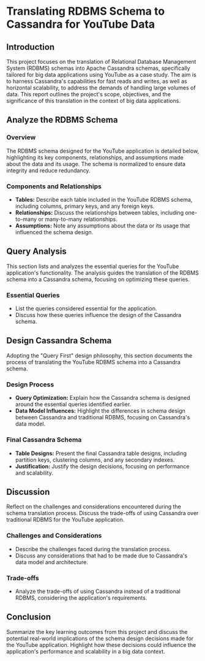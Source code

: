 # Translating RDBMS Schema to Cassandra for YouTube Data

## Introduction

This project focuses on the translation of Relational Database Management System (RDBMS) schemas into Apache Cassandra schemas, specifically tailored for big data applications using YouTube as a case study. The aim is to harness Cassandra's capabilities for fast reads and writes, as well as horizontal scalability, to address the demands of handling large volumes of data. This report outlines the project's scope, objectives, and the significance of this translation in the context of big data applications.

## Analyze the RDBMS Schema

### Overview

The RDBMS schema designed for the YouTube application is detailed below, highlighting its key components, relationships, and assumptions made about the data and its usage. The schema is normalized to ensure data integrity and reduce redundancy.

### Components and Relationships

- **Tables:** Describe each table included in the YouTube RDBMS schema, including columns, primary keys, and any foreign keys.
- **Relationships:** Discuss the relationships between tables, including one-to-many or many-to-many relationships.
- **Assumptions:** Note any assumptions about the data or its usage that influenced the schema design.

## Query Analysis

This section lists and analyzes the essential queries for the YouTube application's functionality. The analysis guides the translation of the RDBMS schema into a Cassandra schema, focusing on optimizing these queries.

### Essential Queries

- List the queries considered essential for the application.
- Discuss how these queries influence the design of the Cassandra schema.

## Design Cassandra Schema

Adopting the "Query First" design philosophy, this section documents the process of translating the YouTube RDBMS schema into a Cassandra schema.

### Design Process

- **Query Optimization:** Explain how the Cassandra schema is designed around the essential queries identified earlier.
- **Data Model Influences:** Highlight the differences in schema design between Cassandra and traditional RDBMS, focusing on Cassandra's data model.

### Final Cassandra Schema

- **Table Designs:** Present the final Cassandra table designs, including partition keys, clustering columns, and any secondary indexes.
- **Justification:** Justify the design decisions, focusing on performance and scalability.

## Discussion

Reflect on the challenges and considerations encountered during the schema translation process. Discuss the trade-offs of using Cassandra over traditional RDBMS for the YouTube application.

### Challenges and Considerations

- Describe the challenges faced during the translation process.
- Discuss any considerations that had to be made due to Cassandra's data model and architecture.

### Trade-offs

- Analyze the trade-offs of using Cassandra instead of a traditional RDBMS, considering the application's requirements.

## Conclusion

Summarize the key learning outcomes from this project and discuss the potential real-world implications of the schema design decisions made for the YouTube application. Highlight how these decisions could influence the application's performance and scalability in a big data context.

